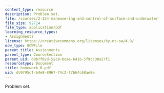 ```yaml
---
content_type: resource
description: Problem set.
file: /courses/2-154-maneuvering-and-control-of-surface-and-underwater-vehicles-13-49-fall-2004/db9795cfb4e8896774c2f7b64c68ae8e_homework_6.pdf
file_size: 92714
file_type: application/pdf
learning_resource_types:
- Assignments
license: https://creativecommons.org/licenses/by-nc-sa/4.0/
ocw_type: OCWFile
parent_title: Assignments
parent_type: CourseSection
parent_uid: d8b7f02d-52c8-bcae-6416-5f9cc30a27f1
resourcetype: Document
title: homework_6.pdf
uid: db9795cf-b4e8-8967-74c2-f7b64c68ae8e
---
```

Problem set.